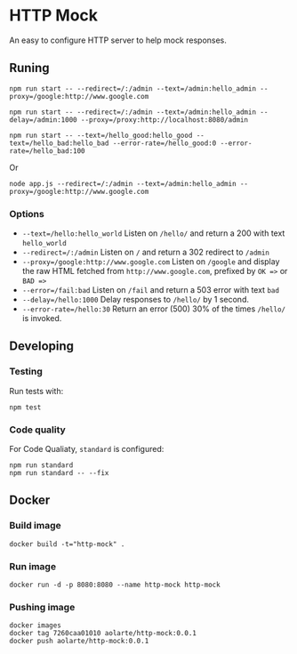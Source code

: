 # HTTP Mock

An easy to configure HTTP server to help mock responses.

## Runing
    
    npm run start -- --redirect=/:/admin --text=/admin:hello_admin --proxy=/google:http://www.google.com

    npm run start -- --redirect=/:/admin --text=/admin:hello_admin --delay=/admin:1000 --proxy=/proxy:http://localhost:8080/admin

    npm run start -- --text=/hello_good:hello_good --text=/hello_bad:hello_bad --error-rate=/hello_good:0 --error-rate=/hello_bad:100

Or

    node app.js --redirect=/:/admin --text=/admin:hello_admin --proxy=/google:http://www.google.com

### Options

* `--text=/hello:hello_world` Listen on `/hello/` and return a 200 with text `hello_world`
* `--redirect=/:/admin` Listen on `/` and return a 302 redirect to `/admin`
* `--proxy=/google:http://www.google.com` Listen on `/google` and display the raw HTML fetched from `http://www.google.com`, prefixed by `OK =>` or `BAD =>`
* `--error=/fail:bad` Listen on `/fail` and return a 503 error with text `bad`
* `--delay=/hello:1000` Delay responses to `/hello/` by 1 second.
* `--error-rate=/hello:30` Return an error (500) 30% of the times `/hello/` is invoked.

## Developing

### Testing

Run tests with:

    npm test

### Code quality

For Code Qualiaty, `standard` is configured:

    npm run standard
    npm run standard -- --fix


## Docker

### Build image

    docker build -t="http-mock" .
    
### Run image

    docker run -d -p 8080:8080 --name http-mock http-mock

### Pushing image

    docker images
    docker tag 7260caa01010 aolarte/http-mock:0.0.1
    docker push aolarte/http-mock:0.0.1

